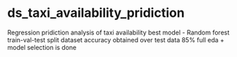 # ds_taxi_availability_pridiction
Regression pridiction analysis of taxi availability 
best model - Random forest 
train-val-test split dataset
accuracy obtained over test data 85%
full eda + model selection is done
